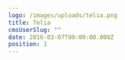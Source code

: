 ```yaml
---
logo: /images/uploads/telia.png
title: Telia
cmsUserSlug: ""
date: 2016-03-07T00:00:00.000Z
position: 1
---
```



